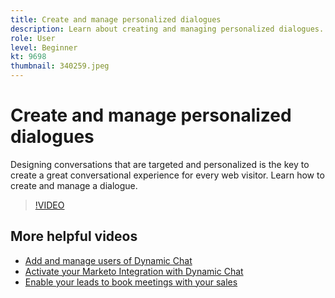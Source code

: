 ```yaml
---
title: Create and manage personalized dialogues
description: Learn about creating and managing personalized dialogues. Designing conversations that are targeted and personalized is the key to creating a great conversational experience for every web visitor.
role: User
level: Beginner
kt: 9698
thumbnail: 340259.jpeg
---
```


# Create and manage personalized dialogues

Designing conversations that are targeted and personalized is the key to create a great conversational experience for every web visitor. Learn how to create and manage a dialogue.

>[!VIDEO](https://video.tv.adobe.com/v/340259/?quality=12&learn=on)

## More helpful videos

* [Add and manage users of Dynamic Chat](tutorials/user-management.md)
* [Activate your Marketo Integration with Dynamic Chat](tutorials/marketo-integration.md)
* [Enable your leads to book meetings with your sales](tutorials/meeting-booking.md)
